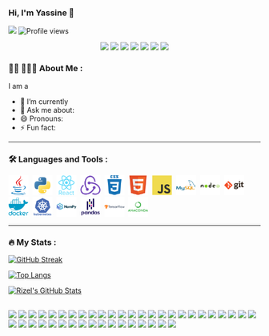 ### Hi, I'm Yassine 👋 

<!-- Followers Count and Views Count -->

![](https://img.shields.io/github/followers/elghallali?label=Followers&style=flat-square)
![Profile views](https://gpvc.arturio.dev/elghallali)

<!-- Banner -->



<!-- Social Links -->

<p align="center">
  <a href="https://codepen.io/elghallali"><img src="https://img.shields.io/badge/-Codepen.io-brightgreen?style=flat-square&logo=codepen&logoColor=white"/></a>
<a href="https://twitter.com/yassielghallali"><img src="https://img.shields.io/badge/-Twitter-55acee?style=flat-square&logo=twitter&logoColor=white"/></a>
  <a href="https://instagram.com/elghallali/"><img src="https://img.shields.io/badge/-Instagram-d3003f?style=flat-square&logo=instagram&logoColor=white"/></a>
<a href="https://linkedin.com/in/yassine-el-ghallali-22ab2386"><img src="https://img.shields.io/badge/-LinkedIn-0072b1?style=flat-square&logo=linkedin&logoColor=white"/></a>
<a href="https://dev.to/elghallali"><img src="https://img.shields.io/badge/-Dev.to-FFFFF?style=flat-square&logo=dev.to&logoColor=white"/></a>
<a href="https://t.me/yassineELGHALLALI"><img src="https://img.shields.io/badge/-Telegram-0088cc?style=flat-square&logo=telegram&logoColor=white"/></a>
<a href="mailto:y.elghallali@gmail.com"><img src="https://img.shields.io/badge/-Gmail-B30059?style=flat-square&logo=gmail&logoColor=white" /></a>
</p>

### 👋🏾 👩🏾‍💻 About Me :
I am a 

- 🌱  I’m currently 
- 💬 Ask me about:
- 😄 Pronouns: 
- ⚡ Fun fact: 

---

### :hammer_and_wrench: Languages and Tools :
<div>
  <img src="https://github.com/devicons/devicon/blob/master/icons/java/java-original.svg" title="Java" alt="Java" width="40" height="40"/>&nbsp;
  <img src="https://github.com/devicons/devicon/blob/master/icons/python/python-original.svg" title="Python" alt="Python" width="40" height="40"/>&nbsp;
  <img src="https://github.com/devicons/devicon/blob/master/icons/react/react-original-wordmark.svg" title="React" alt="React" width="40" height="40"/>&nbsp;
  <img src="https://github.com/devicons/devicon/blob/master/icons/redux/redux-original.svg" title="Redux" alt="Redux " width="40" height="40"/>&nbsp;
  <img src="https://github.com/devicons/devicon/blob/master/icons/css3/css3-plain-wordmark.svg"  title="CSS3" alt="CSS" width="40" height="40"/>&nbsp;
  <img src="https://github.com/devicons/devicon/blob/master/icons/html5/html5-original.svg" title="HTML5" alt="HTML" width="40" height="40"/>&nbsp;
  <img src="https://github.com/devicons/devicon/blob/master/icons/javascript/javascript-original.svg" title="JavaScript" alt="JavaScript" width="40" height="40"/>&nbsp;
  <img src="https://github.com/devicons/devicon/blob/master/icons/mysql/mysql-original-wordmark.svg" title="MySQL"  alt="MySQL" width="40" height="40"/>&nbsp;
  <img src="https://github.com/devicons/devicon/blob/master/icons/nodejs/nodejs-original-wordmark.svg" title="NodeJS" alt="NodeJS" width="40" height="40"/>&nbsp;
  <img src="https://github.com/devicons/devicon/blob/master/icons/git/git-original-wordmark.svg" title="Git" **alt="Git" width="40" height="40"/>&nbsp;
  <img src="https://github.com/devicons/devicon/blob/master/icons/docker/docker-plain-wordmark.svg" title="Docker" alt="Docker" width="40" height="40"/>&nbsp;
  <img src="https://github.com/devicons/devicon/blob/master/icons/kubernetes/kubernetes-plain-wordmark.svg" title="Kubernetes" alt="Kubernete" width="40" height="40"/>&nbsp;
  <img src="https://github.com/devicons/devicon/blob/master/icons/numpy/numpy-original-wordmark.svg" title="NumPy" alt="NumPy" width="40" height="40"/>&nbsp;
  <img src="https://github.com/devicons/devicon/blob/master/icons/pandas/pandas-original-wordmark.svg" title="Pandas" alt="Pandas" width="40" height="40"/>&nbsp;
  <img src="https://github.com/devicons/devicon/blob/master/icons/tensorflow/tensorflow-original-wordmark.svg" title="TensorFlow" alt="TensorFlow" width="40" height="40"/>&nbsp;
  <img src="https://github.com/devicons/devicon/blob/master/icons/anaconda/anaconda-original-wordmark.svg" title="ANACONDA" alt="ANACONDA" width="40" height="40"/>&nbsp;
</div>

---

### :fire: My Stats :
[![GitHub Streak](http://github-readme-streak-stats.herokuapp.com?user=elghallali&theme=material-palenight)](https://git.io/streak-stats)

[![Top Langs](https://github-readme-stats.vercel.app/api/top-langs/?username=elghallali&layout=compact&theme=material-palenight)](https://github.com/anuraghazra/github-readme-stats)

[![Rizel's GitHub Stats](https://github-readme-stats.vercel.app/api?username=elghallali&layout=compact&theme=material-palenight)](https://github.com/anuraghazra/github-readme-stats)


<p align="left">
  
   <br>
  <a href = "https://docs.oracle.com/en/java/javase/17/docs/"><img src="https://img.shields.io/badge/Java-ED8B00?style=for-the-badge&logo=openjdk&logoColor=white"></a>
  <a href = "https://spring.io/"><img src = "https://img.shields.io/badge/Spring-6DB33F?style=for-the-badge&logo=spring&logoColor=white"></a>
  <a href = "https://docs.python.org/3/"><img src="https://img.shields.io/badge/Python-14354C?style=for-the-badge&logo=python&logoColor=white"></a>
  <a href = "https://developer.mozilla.org/en-US/docs/Web/HTML"><img src="https://img.shields.io/badge/HTML5-E34F26?style=for-the-badge&logo=html5&logoColor=white"></a>
  <a href = "https://developer.mozilla.org/en-US/docs/Web/CSS"><img src = "https://img.shields.io/badge/CSS3-1572B6?style=for-the-badge&logo=css3&logoColor=white"></a>
  <a href = "https://developer.mozilla.org/en-US/docs/Web/JavaScript"><img src="https://img.shields.io/badge/JavaScript-323330?style=for-the-badge&logo=javascript&logoColor=F7DF1E"></a>
  <a href = "https://www.typescriptlang.org/docs/"><img src = "https://img.shields.io/badge/TypeScript-007ACC?style=for-the-badge&logo=typescript&logoColor=white"></a>
  <a href = "https://reactjs.org/docs/getting-started.html"><img src = "https://img.shields.io/badge/React-20232A?style=for-the-badge&logo=react&logoColor=61DAFB"></a>
  <a href = "https://reactnative.dev/docs/getting-started"><img src = "https://img.shields.io/badge/React_Native-20232A?style=for-the-badge&logo=react&logoColor=61DAFB"></a>
  <a href = "https://flask.palletsprojects.com/en/2.2.x/"><img src = "https://img.shields.io/badge/Flask-000000?style=for-the-badge&logo=flask&logoColor=white"></a>
  <a href = "https://docs.djangoproject.com/en/4.1/"><img src = "https://img.shields.io/badge/Django-092E20?style=for-the-badge&logo=django&logoColor=white"></a>
  <a href = "https://dev.mysql.com/doc/"><img src = "https://img.shields.io/badge/MySQL-005C84?style=for-the-badge&logo=mysql&logoColor=white"></a>
  <a href = "https://code.visualstudio.com/docs"><img src = "https://img.shields.io/badge/Visual_Studio_Code-0078D4?style=for-the-badge&logo=visual%20studio%20code&logoColor=white"></a>
  <a href = "https://git-scm.com/doc"><img src = "https://img.shields.io/badge/GIT-E44C30?style=for-the-badge&logo=git&logoColor=white"></a>
  <a href = "https://colab.research.google.com/"><img src = "https://img.shields.io/badge/Colab-F9AB00?style=for-the-badge&logo=googlecolab&color=525252"></a>
  <a href = "https://www.markdownguide.org/getting-started/"><img src = "https://img.shields.io/badge/Markdown-000000?style=for-the-badge&logo=markdown&logoColor=white"></a>
  <a href = "https://getbootstrap.com/"><img src = "https://img.shields.io/badge/Bootstrap-563D7C?style=for-the-badge&logo=bootstrap&logoColor=white"></a>
  <a href = "https://github.com/"><img src = "https://img.shields.io/badge/GitHub-100000?style=for-the-badge&logo=github&logoColor=white"></a>
  <a href = "https://www.kaggle.com/"><img src = "https://img.shields.io/badge/Kaggle-20BEFF?style=for-the-badge&logo=Kaggle&logoColor=white"></a>
  <a href = "https://www.sololearn.com/"><img src = "https://img.shields.io/badge/-Sololearn-3a464b?style=for-the-badge&logo=Sololearn&logoColor=white"></a>
  <a href = "https://ubuntu.com/"><img src = "https://img.shields.io/badge/Ubuntu-E95420?style=for-the-badge&logo=ubuntu&logoColor=white"></a>
  <a href = "https://www.mongodb.com/"><img src = "https://img.shields.io/badge/MongoDB-4EA94B?style=for-the-badge&logo=mongodb&logoColor=white"></a>
  <a href = "https://jwt.io/"><img src = "https://img.shields.io/badge/json%20web%20tokens-323330?style=for-the-badge&logo=json-web-tokens&logoColor=pink"></a>
  <a href = "https://www.tensorflow.org/"><img src = "https://img.shields.io/badge/TensorFlow-FF6F00?style=for-the-badge&logo=tensorflow&logoColor=white"></a>
  <a href = "https://docs.github.com/en/actions"><img src = "https://img.shields.io/badge/GitHub_Actions-2088FF?style=for-the-badge&logo=github-actions&logoColor=white"></a>
  <a href = "https://ethereum.org/en/"><img src = "https://img.shields.io/badge/Ethereum-3C3C3D?style=for-the-badge&logo=Ethereum&logoColor=white"></a>
  <a href = "https://www.canva.com/"><img src = "https://img.shields.io/badge/Canva-%2300C4CC.svg?&style=for-the-badge&logo=Canva&logoColor=white"></a>
  <a href = "https://www.figma.com/"><img src = "https://img.shields.io/badge/Figma-F24E1E?style=for-the-badge&logo=figma&logoColor=white"></a>
  <a href = "https://www.blender.org/"><img src = "https://img.shields.io/badge/blender-%23F5792A.svg?style=for-the-badge&logo=blender&logoColor=white"></a>
  <a href = "https://www.gimp.org/"><img src = "https://img.shields.io/badge/gimp-5C5543?style=for-the-badge&logo=gimp&logoColor=white"></a>
  <a href = "https://inkscape.org/"><img src = "https://img.shields.io/badge/Inkscape-000000?style=for-the-badge&logo=Inkscape&logoColor=white"></a>
  <a href = "https://www.codecademy.com/"><img src = "https://img.shields.io/badge/Codecademy-FFF0E5?style=for-the-badge&logo=codecademy&logoColor=303347"></a>
  <a href = "https://www.coursera.org/"><img src = "https://img.shields.io/badge/Coursera-0056D2?style=for-the-badge&logo=Coursera&logoColor=white"></a>
  <a href = "https://www.freecodecamp.org/"><img src = "https://img.shields.io/badge/freecodecamp-27273D?style=for-the-badge&logo=freecodecamp&logoColor=white"></a>
  <a href = "https://www.khanacademy.org/"><img src = "https://img.shields.io/badge/Khan%20Academy-14BF96?style=for-the-badge&logo=Khan%20Academy&logoColor=white"></a>
  <a href = "https://www.udemy.com/"><img src = "https://img.shields.io/badge/Udemy-EC5252?style=for-the-badge&logo=Udemy&logoColor=white"></a>
  <a href = "https://www.edx.org/"><img src = "https://img.shields.io/badge/Edx-193A3E?style=for-the-badge&logo=edx&logoColor=white"></a>
  <a href = "https://overapi.com/"><img src = "https://img.shields.io/badge/Over%20API-14BF96?style=for-the-badge&logo=Over%20API&logoColor=white"></a>
  <a href = "https://www.docker.com/"><img src = "https://img.shields.io/badge/docker-%230db7ed.svg?style=for-the-badge&logo=docker&logoColor=white"></a>
  <a href = "https://kubernetes.io/"><img src = "https://img.shields.io/badge/kubernetes-%23326ce5.svg?style=for-the-badge&logo=kubernetes&logoColor=white"></a>
  <a href = "https://www.rancher.com/"><img src = "https://img.shields.io/badge/rancher-%230075A8.svg?style=for-the-badge&logo=rancher&logoColor=white"></a>
  <a href = "https://stackoverflow.com/"><img src = "https://img.shields.io/badge/Stack%20Overflow-F58025?style=for-the-badge&logo=Stack%20Overflow&logoColor=white"></a>
  <br>
  <br>
</p>



